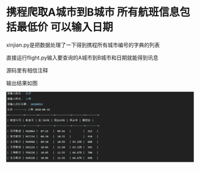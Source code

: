 # 携程爬取A城市到B城市 所有航班信息包括最低价 可以输入日期

xinjian.py是把数据处理了一下得到携程所有城市编号的字典的列表

直接运行flight.py输入要查询的A城市到B城市和日期就能得到讯息

源码里有相信注释

输出结果如图

![image](https://github.com/IDwithyou8/xiecheng-payload-paqu/blob/master/%E6%97%A0%E6%A0%87%E9%A2%98.png)
